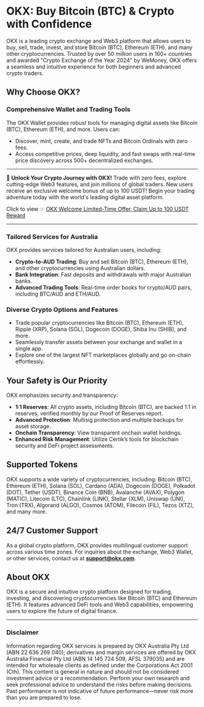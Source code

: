 # OKX: Buy Bitcoin (BTC) & Crypto with Confidence

OKX is a leading crypto exchange and Web3 platform that allows users to buy, sell, trade, invest, and store Bitcoin (BTC), Ethereum (ETH), and many other cryptocurrencies. Trusted by over 50 million users in 160+ countries and awarded "Crypto Exchange of the Year 2024" by WeMoney, OKX offers a seamless and intuitive experience for both beginners and advanced crypto traders.

## Why Choose OKX?

### Comprehensive Wallet and Trading Tools
The OKX Wallet provides robust tools for managing digital assets like Bitcoin (BTC), Ethereum (ETH), and more. Users can:
- Discover, mint, create, and trade NFTs and Bitcoin Ordinals with zero fees.
- Access competitive prices, deep liquidity, and fast swaps with real-time price discovery across 500+ decentralized exchanges.

---

🚀 **Unlock Your Crypto Journey with OKX!** Trade with zero fees, explore cutting-edge Web3 features, and join millions of global traders. New users receive an exclusive welcome bonus of up to 100 USDT! Begin your trading adventure today with the world's leading digital asset platform.  

Click to view ☞ [OKX Welcome Limited-Time Offer, Claim Up to 100 USDT Reward](https://bit.ly/OKXe)

---

### Tailored Services for Australia
OKX provides services tailored for Australian users, including:
- **Crypto-to-AUD Trading**: Buy and sell Bitcoin (BTC), Ethereum (ETH), and other cryptocurrencies using Australian dollars.
- **Bank Integration**: Fast deposits and withdrawals with major Australian banks.
- **Advanced Trading Tools**: Real-time order books for crypto/AUD pairs, including BTC/AUD and ETH/AUD.

### Diverse Crypto Options and Features
- Trade popular cryptocurrencies like Bitcoin (BTC), Ethereum (ETH), Ripple (XRP), Solana (SOL), Dogecoin (DOGE), Shiba Inu (SHIB), and more.
- Seamlessly transfer assets between your exchange and wallet in a single app.
- Explore one of the largest NFT marketplaces globally and go on-chain effortlessly.

## Your Safety is Our Priority
OKX emphasizes security and transparency:
- **1:1 Reserves**: All crypto assets, including Bitcoin (BTC), are backed 1:1 in reserves, verified monthly by our Proof of Reserves report.
- **Advanced Protection**: Multisig protection and multiple backups for asset storage.
- **Onchain Transparency**: View transparent onchain wallet holdings.
- **Enhanced Risk Management**: Utilize Certik’s tools for blockchain security and DeFi project assessments.

## Supported Tokens
OKX supports a wide variety of cryptocurrencies, including:
Bitcoin (BTC), Ethereum (ETH), Solana (SOL), Cardano (ADA), Dogecoin (DOGE), Polkadot (DOT), Tether (USDT), Binance Coin (BNB), Avalanche (AVAX), Polygon (MATIC), Litecoin (LTC), Chainlink (LINK), Stellar (XLM), Uniswap (UNI), Tron (TRX), Algorand (ALGO), Cosmos (ATOM), Filecoin (FIL), Tezos (XTZ), and many more.

## 24/7 Customer Support
As a global crypto platform, OKX provides multilingual customer support across various time zones. For inquiries about the exchange, Web3 Wallet, or other services, contact us at **support@okx.com**.

## About OKX
OKX is a secure and intuitive crypto platform designed for trading, investing, and discovering cryptocurrencies like Bitcoin (BTC) and Ethereum (ETH). It features advanced DeFi tools and Web3 capabilities, empowering users to explore the future of digital finance.

---

### Disclaimer
Information regarding OKX services is prepared by OKX Australia Pty Ltd (ABN 22 636 269 040); derivatives and margin services are offered by OKX Australia Financial Pty Ltd (ABN 14 145 724 509, AFSL 379035) and are intended for wholesale clients as defined under the Corporations Act 2001 (Cth). This content is general in nature and should not be considered investment advice or a recommendation. Perform your own research and seek professional advice to understand the risks before making decisions. Past performance is not indicative of future performance—never risk more than you are prepared to lose.
